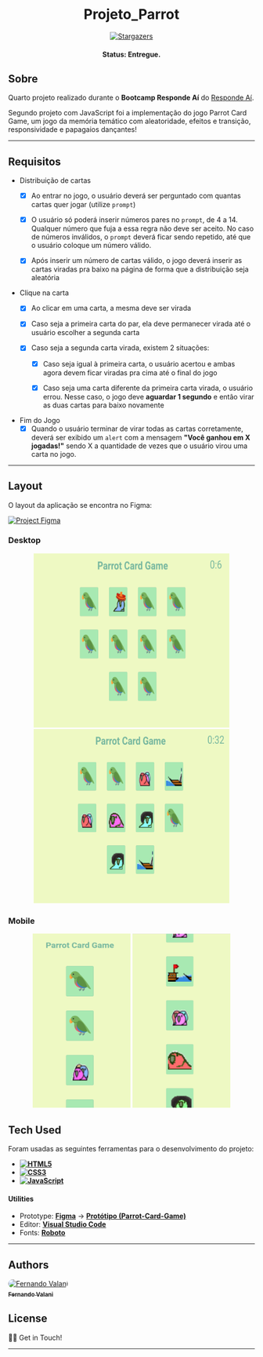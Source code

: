<h1 align="center">
    Projeto_Parrot
</h1>

<p align="center"> <a href="https://github.com/">
    <img alt="Stargazers" src="https://img.shields.io/github/stars/fevalani/Projeto_Parrot?style=for-the-badge">
  </a>
</p>

<h4 align="center"> 
	 Status: Entregue.
</h4>

## Sobre

Quarto projeto realizado durante o **Bootcamp Responde Aí** do [Responde Aí](https://page.respondeai.com.br/bootcamp). <br>

Segundo projeto com JavaScript foi a implementação do jogo Parrot Card Game, um jogo da memória temático com aleatoridade, efeitos e transição, responsividade e papagaios dançantes!

---

## Requisitos

- Distribuição de cartas
    - [x]  Ao entrar no jogo, o usuário deverá ser perguntado com quantas cartas quer jogar (utilize `prompt`)
    
    - [x]  O usuário só poderá inserir números pares no `prompt`, de 4 a 14. Qualquer número que fuja a essa regra não deve ser aceito. No caso de números inválidos, o `prompt` deverá ficar sendo repetido, até que o usuário coloque um número válido.
    
    - [x]  Após inserir um número de cartas válido, o jogo deverá inserir as cartas viradas pra baixo na página de forma que a distribuição seja aleatória

- Clique na carta
    - [x]  Ao clicar em uma carta, a mesma deve ser virada
    
    - [x]  Caso seja a primeira carta do par, ela deve permanecer virada até o usuário escolher a segunda carta
    
    - [x]  Caso seja a segunda carta virada, existem 2 situações:
        - [x]  Caso seja igual à primeira carta, o usuário acertou e ambas agora devem ficar viradas pra cima até o final do jogo
        
        - [x]  Caso seja uma carta diferente da primeira carta virada, o usuário errou. Nesse caso, o jogo deve **aguardar 1 segundo** e então virar as duas cartas para baixo novamente


- Fim do Jogo
    - [x]  Quando o usuário terminar de virar todas as cartas corretamente, deverá ser exibido um `alert` com a mensagem **"Você ganhou em X jogadas!"** sendo X a quantidade de vezes que o usuário virou uma carta no jogo.

---

## Layout

O layout da aplicação se encontra no Figma:

<a href="https://www.figma.com/file/EBizkrjH73Ku9fmib49Hlm/Parrot-Card-Game?node-id=0%3A1">
  <img alt="Project Figma" src="https://img.shields.io/badge/%20Layout%20-Figma-%2304D361?style=for-the-badge&logo=appveyor">
</a>


### Desktop

<p align="center">
  <img alt="Desktop Homepage" title="#Homepage" src="imagens/readme.png" width="400px" height="355px">
  <img alt="Desktop Homepage" title="#Homepage" src="imagens/readme2.png" width="400px" height="355px">
</p>


### Mobile

<p align="center">
  <img alt="Mobile Homepage" title="#Homepage" src="imagens/readme3.png" width="200px" height="355px">
  <img alt="Mobile Homepage" title="#Homepage" src="imagens/readme4.png" width="200px" height="355px">
</p>

## Tech Used

Foram usadas as seguintes ferramentas para o desenvolvimento do projeto:

- **[![HTML5](https://img.shields.io/badge/HTML5-E34F26?style=for-the-badge&logo=html5&logoColor=white)](https://html5.org/)**
- **[![CSS3](https://img.shields.io/badge/CSS3-1572B6?style=for-the-badge&logo=css3&logoColor=white)](https://www.w3.org/Style/CSS/Overview.en.html)**
- **[![JavaScript](https://img.shields.io/badge/JavaScript-F7DF1E?style=for-the-badge&logo=javascript&logoColor=black)](https://www.javascript.com/)**

#### **Utilities**

- Prototype: **[Figma](https://www.figma.com/)** → **[Protótipo (Parrot-Card-Game)](https://www.figma.com/file/EBizkrjH73Ku9fmib49Hlm/Parrot-Card-Game?node-id=0%3A1)**
- Editor: **[Visual Studio Code](https://code.visualstudio.com/)**
- Fonts: **[Roboto](https://fonts.google.com/specimen/Roboto)**

---

## Authors

<p>
<a style="border-radius: 50px;" width="100px;" href="https://github.com/fevalani">
 <img style="border-radius: 50px;" src="https://avatars.githubusercontent.com/u/81244714?v=4" width="100px;" alt="Fernando Valani"/>
 <br />
 <sub><b>Fernando Valani</b></sub></a>
 <br />

## </p>

## License

👋🏽 Get in Touch!

---
